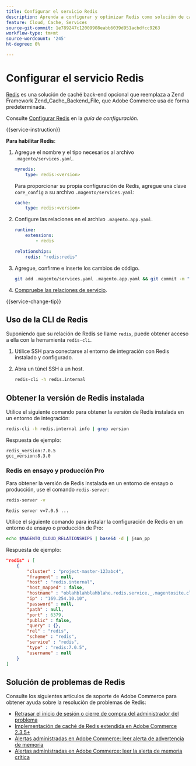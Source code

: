 ```yaml
---
title: Configurar el servicio Redis
description: Aprenda a configurar y optimizar Redis como solución de caché back-end para Adobe Commerce en infraestructuras en la nube.
feature: Cloud, Cache, Services
source-git-commit: 1e789247c12009908eabb6039d951acbdfcc9263
workflow-type: tm+mt
source-wordcount: '245'
ht-degree: 0%

---
```


# Configurar el servicio Redis

[Redis](https://redis.io) es una solución de caché back-end opcional que reemplaza a Zend Framework Zend_Cache_Backend_File, que Adobe Commerce usa de forma predeterminada.

Consulte [Configurar Redis](https://experienceleague.adobe.com/docs/commerce-operations/configuration-guide/cache/redis/config-redis.html) en la _guía de configuración_.

{{service-instruction}}

**Para habilitar Redis**:

1. Agregue el nombre y el tipo necesarios al archivo `.magento/services.yaml`.

   ```yaml
   myredis:
       type: redis:<version>
   ```

   Para proporcionar su propia configuración de Redis, agregue una clave `core_config` a su archivo `.magento/services.yaml`:

   ```yaml
   cache:
       type: redis:<version>
   ```

1. Configure las relaciones en el archivo `.magento.app.yaml`.

   ```yaml
   runtime:
       extensions:
           - redis
   
   relationships:
       redis: "redis:redis"
   ```

1. Agregue, confirme e inserte los cambios de código.

   ```bash
   git add .magento/services.yaml .magento.app.yaml && git commit -m "Enable redis service" && git push origin <branch-name>
   ```

1. [Compruebe las relaciones de servicio](services-yaml.md#service-relationships).

{{service-change-tip}}

## Uso de la CLI de Redis

Suponiendo que su relación de Redis se llame `redis`, puede obtener acceso a ella con la herramienta `redis-cli`.

1. Utilice SSH para conectarse al entorno de integración con Redis instalado y configurado.

1. Abra un túnel SSH a un host.

   ```bash
   redis-cli -h redis.internal
   ```

## Obtener la versión de Redis instalada

Utilice el siguiente comando para obtener la versión de Redis instalada en un entorno de integración:

```bash
redis-cli -h redis.internal info | grep version
```

Respuesta de ejemplo:

```
redis_version:7.0.5
gcc_version:8.3.0
```

### Redis en ensayo y producción Pro

Para obtener la versión de Redis instalada en un entorno de ensayo o producción, use el comando `redis-server`:

```bash
redis-server -v
```

```
Redis server v=7.0.5 ...
```

Utilice el siguiente comando para instalar la configuración de Redis en un entorno de ensayo o producción de Pro:

```bash
echo $MAGENTO_CLOUD_RELATIONSHIPS | base64 -d | json_pp
```

Respuesta de ejemplo:

```json
"redis" : [
    {
        "cluster" : "project-master-123abc4",
        "fragment" : null,
        "host" : "redis.internal",
        "host_mapped" : false,
        "hostname" : "oblahblahblahblahe.redis.service._.magentosite.cloud",
        "ip" : "169.254.10.10",
        "password" : null,
        "path" : null,
        "port" : 6379,
        "public" : false,
        "query" : {},
        "rel" : "redis",
        "scheme" : "redis",
        "service" : "redis",
        "type" : "redis:7.0.5",
        "username" : null
    }
]
```

## Solución de problemas de Redis

Consulte los siguientes artículos de soporte de Adobe Commerce para obtener ayuda sobre la resolución de problemas de Redis:

- [Retrasar el inicio de sesión o cierre de compra del administrador del problema](https://experienceleague.adobe.com/docs/commerce-knowledge-base/kb/troubleshooting/miscellaneous/redis-issue-delay-magento-admin-login-or-checkout.html)
- [Implementación de caché de Redis extendida en Adobe Commerce 2.3.5+](https://experienceleague.adobe.com/docs/commerce-operations/implementation-playbook/best-practices/planning/redis-service-configuration.html)
- [Alertas administradas en Adobe Commerce: leer alerta de advertencia de memoria](https://experienceleague.adobe.com/docs/commerce-knowledge-base/kb/support-tools/managed-alerts/managed-alerts-on-magento-commerce-redis-memory-warning-alert.html)
- [Alertas administradas en Adobe Commerce: leer la alerta de memoria crítica](https://experienceleague.adobe.com/docs/commerce-knowledge-base/kb/support-tools/managed-alerts/managed-alerts-on-magento-commerce-redis-memory-critical-alert.html)
